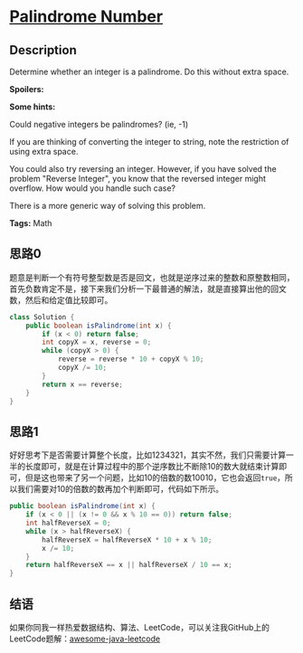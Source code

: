 # [Palindrome Number][title]

## Description

Determine whether an integer is a palindrome. Do this without extra space.

**Spoilers:**

**Some hints:**

Could negative integers be palindromes? (ie, -1)

If you are thinking of converting the integer to string, note the restriction of using extra space.

You could also try reversing an integer. However, if you have solved the problem "Reverse Integer", you know that the reversed integer might overflow. How would you handle such case?

There is a more generic way of solving this problem.

**Tags:** Math


## 思路0

题意是判断一个有符号整型数是否是回文，也就是逆序过来的整数和原整数相同，首先负数肯定不是，接下来我们分析一下最普通的解法，就是直接算出他的回文数，然后和给定值比较即可。

``` java
class Solution {
    public boolean isPalindrome(int x) {
        if (x < 0) return false;
        int copyX = x, reverse = 0;
        while (copyX > 0) {
            reverse = reverse * 10 + copyX % 10;
            copyX /= 10;
        }
        return x == reverse;
    }
}
```

## 思路1

好好思考下是否需要计算整个长度，比如1234321，其实不然，我们只需要计算一半的长度即可，就是在计算过程中的那个逆序数比不断除10的数大就结束计算即可，但是这也带来了另一个问题，比如10的倍数的数10010，它也会返回`true`，所以我们需要对10的倍数的数再加个判断即可，代码如下所示。

``` java
public boolean isPalindrome(int x) {
    if (x < 0 || (x != 0 && x % 10 == 0)) return false;
    int halfReverseX = 0;
    while (x > halfReverseX) {
        halfReverseX = halfReverseX * 10 + x % 10;
        x /= 10;
    }
    return halfReverseX == x || halfReverseX / 10 == x;
}
```


## 结语

如果你同我一样热爱数据结构、算法、LeetCode，可以关注我GitHub上的LeetCode题解：[awesome-java-leetcode][ajl]



[title]: https://leetcode.com/problems/palindrome-number
[ajl]: https://github.com/Blankj/awesome-java-leetcode
